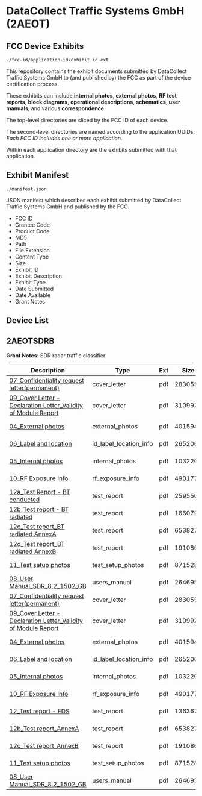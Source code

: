 # DataCollect Traffic Systems GmbH (2AEOT)
## FCC Device Exhibits

```
./fcc-id/application-id/exhibit-id.ext
```

This repository contains the exhibit documents submitted by DataCollect Traffic Systems GmbH to (and published by) the FCC as part of the device certification process.

These exhibits can include **internal photos**, **external photos**, **RF test reports**, **block diagrams**, **operational descriptions**, **schematics**, **user manuals**, and various **correspondence**.

The top-level directories are sliced by the FCC ID of each device.

The second-level directories are named according to the application UUIDs. *Each FCC ID includes one or more application.*

Within each application directory are the exhibits submitted with that application. 

## Exhibit Manifest

```
./manifest.json
```

JSON manifest which describes each exhibit submitted by DataCollect Traffic Systems GmbH and published by the FCC.

- FCC ID
- Grantee Code
- Product Code
- MD5
- Path
- File Extension
- Content Type
- Size
- Exhibit ID
- Exhibit Description
- Exhibit Type
- Date Submitted
- Date Available
- Grant Notes

## Device List
## 2AEOTSDRB
**Grant Notes:** SDR radar traffic classifier

| Description | Type | Ext | Size | Submitted | Available |
| ----------- | ---- | --- | ---- | --------- | --------- |
| [07_Confidentiality request letter(permanent)](2AEOTSDRB/36dbadb34f1bc8922917a66f2f51f3e7/2718950.pdf) | cover_letter | pdf | 283055 | 2015-08-19 | 2015-08-19 |
| [09_Cover Letter - Declaration Letter_Validity of Module Report](2AEOTSDRB/36dbadb34f1bc8922917a66f2f51f3e7/2718952.pdf) | cover_letter | pdf | 310992 | 2015-08-19 | 2015-08-19 |
| [04_External photos](2AEOTSDRB/36dbadb34f1bc8922917a66f2f51f3e7/2718947.pdf) | external_photos | pdf | 401594 | 2015-08-19 | 2015-08-19 |
| [06_Label and location](2AEOTSDRB/36dbadb34f1bc8922917a66f2f51f3e7/2718949.pdf) | id_label_location_info | pdf | 265206 | 2015-08-19 | 2015-08-19 |
| [05_Internal photos](2AEOTSDRB/36dbadb34f1bc8922917a66f2f51f3e7/2718948.pdf) | internal_photos | pdf | 1032209 | 2015-08-19 | 2015-08-19 |
| [10_RF Exposure Info](2AEOTSDRB/36dbadb34f1bc8922917a66f2f51f3e7/2718953.pdf) | rf_exposure_info | pdf | 490177 | 2015-08-19 | 2015-08-19 |
| [12a_Test Report - BT conducted](2AEOTSDRB/36dbadb34f1bc8922917a66f2f51f3e7/2719055.pdf) | test_report | pdf | 2595509 | 2015-08-19 | 2015-08-19 |
| [12b_Test report - BT radiated](2AEOTSDRB/36dbadb34f1bc8922917a66f2f51f3e7/2719056.pdf) | test_report | pdf | 1660793 | 2015-08-19 | 2015-08-19 |
| [12c_Test report_BT radiated AnnexA](2AEOTSDRB/36dbadb34f1bc8922917a66f2f51f3e7/2718956.pdf) | test_report | pdf | 653827 | 2015-08-19 | 2015-08-19 |
| [12d_Test report_BT radiated AnnexB](2AEOTSDRB/36dbadb34f1bc8922917a66f2f51f3e7/2718957.pdf) | test_report | pdf | 1910860 | 2015-08-19 | 2015-08-19 |
| [11_Test setup photos](2AEOTSDRB/36dbadb34f1bc8922917a66f2f51f3e7/2718954.pdf) | test_setup_photos | pdf | 871528 | 2015-08-19 | 2015-08-19 |
| [08_User Manual_SDR_8.2_1502_GB](2AEOTSDRB/36dbadb34f1bc8922917a66f2f51f3e7/2718951.pdf) | users_manual | pdf | 2646956 | 2015-08-19 | 2015-08-19 |
| [07_Confidentiality request letter(permanent)](2AEOTSDRB/174b97d9baf21d311c351905d20ca2c8/2718950.pdf) | cover_letter | pdf | 283055 | 2015-08-19 | 2015-08-19 |
| [09_Cover Letter - Declaration Letter_Validity of Module Report](2AEOTSDRB/174b97d9baf21d311c351905d20ca2c8/2718952.pdf) | cover_letter | pdf | 310992 | 2015-08-19 | 2015-08-19 |
| [04_External photos](2AEOTSDRB/174b97d9baf21d311c351905d20ca2c8/2718947.pdf) | external_photos | pdf | 401594 | 2015-08-19 | 2015-08-19 |
| [06_Label and location](2AEOTSDRB/174b97d9baf21d311c351905d20ca2c8/2718949.pdf) | id_label_location_info | pdf | 265206 | 2015-08-19 | 2015-08-19 |
| [05_Internal photos](2AEOTSDRB/174b97d9baf21d311c351905d20ca2c8/2718948.pdf) | internal_photos | pdf | 1032209 | 2015-08-19 | 2015-08-19 |
| [10_RF Exposure Info](2AEOTSDRB/174b97d9baf21d311c351905d20ca2c8/2718953.pdf) | rf_exposure_info | pdf | 490177 | 2015-08-19 | 2015-08-19 |
| [12_Test report - FDS](2AEOTSDRB/174b97d9baf21d311c351905d20ca2c8/2718955.pdf) | test_report | pdf | 1363628 | 2015-08-19 | 2015-08-19 |
| [12b_Test report_AnnexA](2AEOTSDRB/174b97d9baf21d311c351905d20ca2c8/2718956.pdf) | test_report | pdf | 653827 | 2015-08-19 | 2015-08-19 |
| [12c_Test report_AnnexB](2AEOTSDRB/174b97d9baf21d311c351905d20ca2c8/2718957.pdf) | test_report | pdf | 1910860 | 2015-08-19 | 2015-08-19 |
| [11_Test setup photos](2AEOTSDRB/174b97d9baf21d311c351905d20ca2c8/2718954.pdf) | test_setup_photos | pdf | 871528 | 2015-08-19 | 2015-08-19 |
| [08_User Manual_SDR_8.2_1502_GB](2AEOTSDRB/174b97d9baf21d311c351905d20ca2c8/2718951.pdf) | users_manual | pdf | 2646956 | 2015-08-19 | 2015-08-19 |
